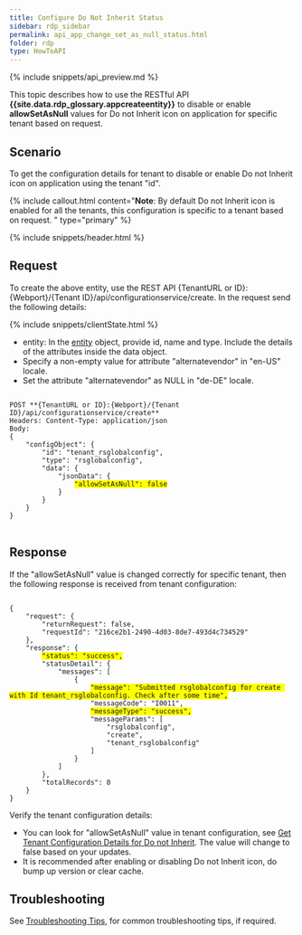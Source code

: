 ```yaml
---
title: Configure Do Not Inherit Status
sidebar: rdp_sidebar
permalink: api_app_change_set_as_null_status.html
folder: rdp
type: HowToAPI
---
```


{% include snippets/api_preview.md %}

This topic describes how to use the RESTful API **{{site.data.rdp_glossary.appcreateentity}}** to disable or enable **allowSetAsNull** values for Do not Inherit icon on application for specific tenant based on request.

## Scenario

To get the configuration details for tenant to disable or enable Do not Inherit icon on application using the tenant "id". 

{% include callout.html content="**Note**:
By default Do not Inherit icon is enabled for all the tenants, this configuration is specific to a tenant based on request.
" type="primary" %}

{% include snippets/header.html %}

## Request

To create the above entity, use the REST API {TenantURL or ID}:{Webport}/{Tenant ID}/api/configurationservice/create. In the request send the following details:
  
{% include snippets/clientState.html %}
* entity: In the [entity](api_entity_object_structure.html) object, provide id, name and type. Include the details of the attributes inside the data object. 
* Specify a non-empty value for attribute "alternatevendor" in "en-US" locale.
* Set the attribute "alternatevendor" as NULL in "de-DE" locale.

<pre>
<code>
POST **{TenantURL or ID}:{Webport}/{Tenant ID}/api/configurationservice/create**
Headers: Content-Type: application/json
Body:
{
    "configObject": {
        "id": "tenant_rsglobalconfig",
        "type": "rsglobalconfig",
        "data": {
            "jsonData": {
                <span style="background-color: #FFFF00">"allowSetAsNull": false</span>
            }
        }
    }
}
</code>
</pre> 

## Response

If the "allowSetAsNull" value is changed correctly for specific tenant, then the following response is received from tenant configuration:

<pre><code>
{
    "request": {
        "returnRequest": false,
        "requestId": "216ce2b1-2490-4d03-8de7-493d4c734529"
    },
    "response": {
        <span style="background-color: #FFFF00">"status": "success",</span>
        "statusDetail": {
            "messages": [
                {
                    <span style="background-color: #FFFF00">"message": "Submitted rsglobalconfig for create with Id tenant_rsglobalconfig. Check after some time",</span>
                    "messageCode": "I0011",
                    <span style="background-color: #FFFF00">"messageType": "success",</span>
                    "messageParams": [
                        "rsglobalconfig",
                        "create",
                        "tenant_rsglobalconfig"
                    ]
                }
            ]
        },
        "totalRecords": 0
    }
}
</code></pre> 

Verify the tenant configuration details:<br>
* You can look for "allowSetAsNull" value in tenant configuration, see [Get Tenant Configuration Details for Do not Inherit](api_app_get_tenant_configuration_for_set_as_null.html). The value will change to false based on your updates.
* It is recommended after enabling or disabling Do not Inherit icon, do bump up version or clear cache.

## Troubleshooting

See [Troubleshooting Tips](api_troubleshooting_tips.html), for common troubleshooting tips, if required.